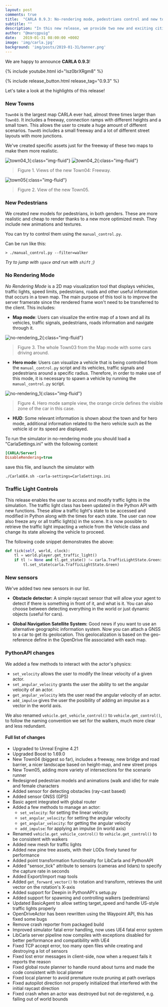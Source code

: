 ```yaml
---
layout: post
comments: true
title:  "CARLA 0.9.3: No-rendering mode, pedestrians control and new towns"
subtitle: ""
description: "In this new release, we provide two new and exciting cities, new pedestrian models and animations and introducing the new no-rendering mode visualization for CARLA."
author: "@marcgpuig"
date:   2019-01-31 08:00:00 +0002
image: 'img/carla.jpg'
background: 'img/posts/2019-01-31/banner.png'
---
```


We are happy to announce **CARLA 0.9.3**!

{% include youtube.html id="lsz0brXRgm8" %}


{% include release_button.html release_tag="0.9.3" %}

Let's take a look at the highlights of this release!

### New Towns

`Town04` is the largest map CARLA ever had, almost three times larger than `Town03`. It includes a freeway, connection ramps with different heights and a small town. This allows the user to create a huge amount of different scenarios. `Town05` includes a small freeway and a lot of different street layouts with more junctions.

We've created specific assets just for the freeway of these two maps to make them more realistic.

![town04_1](/img/posts/2019-01-31/town04_1.png){:class="img-fluid"}
![town04_2](/img/posts/2019-01-31/town04_2.png){:class="img-fluid"}
> Figure 1. Views of the new Town04: Freeway.

![town05](/img/posts/2019-01-31/town05.png){:class="img-fluid"}
> Figure 2. View of the new Town05.


### New Pedestrians

We created new models for pedestrians, in both genders. These are more realistic and cheap to render thanks to a new more optimized mesh. They include new animations and textures.

You can try to control them using the `manual_control.py`.

Can be run like this:

```
> ./manual_control.py --filter=walker
```

_Try to jump with `space` and run with `shift` ;)_


### No Rendering Mode

*No Rendering Mode* is a 2D map visualization tool that displays vehicles, traffic lights, speed limits, pedestrians, roads and other useful information that occurs in a town map. The main purpose of this tool is to improve the server framerate since the rendered frame won't need to be transferred to the client. This includes:

- **Map mode**: Users can visualize the entire map of a town and all its vehicles, traffic signals, pedestrians, roads information and navigate through it.

![no-rendering_2](/img/posts/2019-01-31/no-rendering_2.png){:class="img-fluid"}
> Figure 3. The whole Town03 from the Map mode with some cars driving around.

- **Hero mode**: Users can visualize a vehicle that is being controlled from the `manual_control.py` script and its vehicles, traffic signals and pedestrians around a specific radius. Therefore, in order to make use of this mode, it is necessary to spawn a vehicle by running the `manual_control.py` script.

![no-rendering_1](/img/posts/2019-01-31/no-rendering_1.png){:class="img-fluid"}
> Figure 4. Hero mode sample view, the orange circle defines the visible zone of the car in this case.

- **HUD**: Some relevant information is shown about the town and for hero mode, additional information related to the hero vehicle such as the vehicle id or its speed are displayed.

To run the simulator in no-rendering mode you should load a "CarlaSettings.ini" with the following content

```ini
[CARLA/Server]
DisableRendering=true
```

save this file, and launch the simulator with

```
./CarlaUE4.sh -carla-settings=CarlaSettings.ini
```


### Traffic Light Controls

This release enables the user to access and modify traffic lights in the simulation. The traffic light class has been updated in the Python API with new functions. These allow a traffic light's state to be accessed and modified in Python along with the times for each state. The user can now also freeze any or all traffic light(s) in the scene. It is now possible to retrieve the traffic light impacting a vehicle from the Vehicle class and change its state allowing the vehicle to proceed.

The following code snippet demonstrates the above:

```py
def tick(self, world, clock):
    tl = world.player.get_traffic_light()
    if tl != None and tl.get_state() != carla.TrafficLightState.Green:
        tl.set_state(carla.TrafficLightState.Green)
```


### New sensors

We've added two new sensors in our list.

- **Obstacle detector:** A simple raycast sensor that will allow your agent to detect if there is something in front of it, and what is it. You can also choose between detecting everything in the world or just dynamic objects (useful for cars).

- **Global Navigation Satellite System:** Good news if you want to use an alternative geographic information system. Now you can attach a GNSS to a car to get its geolocation. This geolocalization is based on the geo-reference define in the OpenDrive file associated with each map.


### PythonAPI changes

We added a few methods to interact with the actor's physics:
 - `set_velocity` allows the user to modify the linear velocity of a given actor.
 - `set_angular_velocity` grants the user the ability to set the angular velocity of an actor.
 - `get_angular_velocity` lets the user read the angular velocity of an actor.
 - `add_impulse` gives the user the posibility of adding an impulse as a vector in the world axis.

We also renamed `vehicle.get_vehicle_control()` to `vehicle.get_control()`, to follow the naming convention we set for the walkers, much more clear and less redundant.


#### Full list of changes

  * Upgraded to Unreal Engine 4.21
  * Upgraded Boost to 1.69.0
  * New Town04 (biggest so far), includes a freeway, new bridge and road barrier, a nicer landscape based on height-map, and new street props
  * New Town05, adding more variety of intersections for the scenario runner
  * Redesigned pedestrian models and animations (walk and idle) for male and female characters
  * Added sensor for detecting obstacles (ray-cast based)
  * Added sensor GNSS (GPS)
  * Basic agent integrated with global router
  * Added a few methods to manage an actor:
    - `set_velocity`: for setting the linear velocity
    - `set_angular_velocity`: for setting the angular velocity
    - `get_angular_velocity`: for getting the angular velocity
    - `add_impulse`: for applying an impulse (in world axis)
  * Renamed `vehicle.get_vehicle_control()` to `vehicle.get_control()` to be consistent with walkers
  * Added new mesh for traffic lights
  * Added new pine tree assets, with their LODs finely tuned for performance
  * Added point transformation functionality for LibCarla and PythonAPI
  * Added "sensor_tick" attribute to sensors (cameras and lidars) to specify the capture rate in seconds
  * Added Export/Import map tools
  * Added `get_forward_vector()` to rotation and transform, retrieves the unit vector on the rotation's X-axis
  * Added support for Deepin in PythonAPI's setup.py
  * Added support for spawning and controlling walkers (pedestrians)
  * Updated BasicAgent to allow setting target_speed and handle US-style traffic lights properly
  * OpenDriveActor has been rewritten using the Waypoint API, this has fixed some bugs
  * Remove crash reporter from packaged build
  * Improved simulator fatal error handling, now uses UE4 fatal error system
  * LibCarla server pipeline now compiles with exceptions disabled for better performance and compatibility with UE4
  * Fixed TCP accept error, too many open files while creating and destroying a lot of sensors
  * Fixed lost error messages in client-side, now when a request fails it reports the reason
  * Fixed global route planner to handle round about turns and made the code consistent with local planner
  * Fixed local planner to avoid premature route pruning at path overlaps
  * Fixed autopilot direction not properly initialized that interfered with the initial raycast direction
  * Fixed crash when an actor was destroyed but not de-registered, e.g. falling out of world bounds
